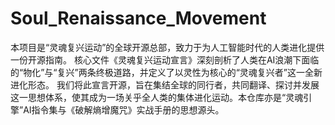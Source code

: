 # Soul_Renaissance_Movement
本项目是“灵魂复兴运动”的全球开源总部，致力于为人工智能时代的人类进化提供一份开源指南。  核心文件《灵魂复兴运动宣言》深刻剖析了人类在AI浪潮下面临的“物化”与“复兴”两条终极道路，并定义了以灵性为核心的“灵魂复兴者”这一全新进化形态。  我们将此宣言开源，旨在集结全球的同行者，共同翻译、探讨并发展这一思想体系，使其成为一场关乎全人类的集体进化运动。本仓库亦是“灵魂引擎”AI指令集与《破解熵增魔咒》实战手册的思想源头。
